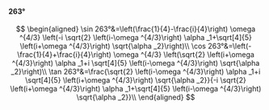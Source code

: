 #### 263°

$$
\begin{aligned}
\sin 263°&=\left(\frac{1}{4}-\frac{i}{4}\right) \omega ^{4/3} \left(-i \sqrt{2} \left(i-\omega ^{4/3}\right) \alpha _1+\sqrt[4]{5} \left(i+\omega ^{4/3}\right)
\sqrt{\alpha _2}\right)\\
\cos 263°&=\left(-\frac{1}{4}+\frac{i}{4}\right) \omega ^{4/3} \left(\sqrt{2} \left(i+\omega ^{4/3}\right) \alpha _1+i \sqrt[4]{5} \left(i-\omega ^{4/3}\right)
\sqrt{\alpha _2}\right)\\
\tan 263°&=\frac{\sqrt{2} \left(i-\omega ^{4/3}\right) \alpha _1+i \sqrt[4]{5} \left(i+\omega ^{4/3}\right) \sqrt{\alpha _2}}{-i \sqrt{2} \left(i+\omega ^{4/3}\right)
\alpha _1+\sqrt[4]{5} \left(i-\omega ^{4/3}\right) \sqrt{\alpha _2}}\\
\end{aligned}
$$

